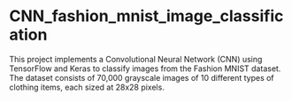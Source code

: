 # CNN_fashion_mnist_image_classification
This project implements a Convolutional Neural Network (CNN) using TensorFlow and Keras to classify images from the Fashion MNIST dataset. The dataset consists of 70,000 grayscale images of 10 different types of clothing items, each sized at 28x28 pixels.
